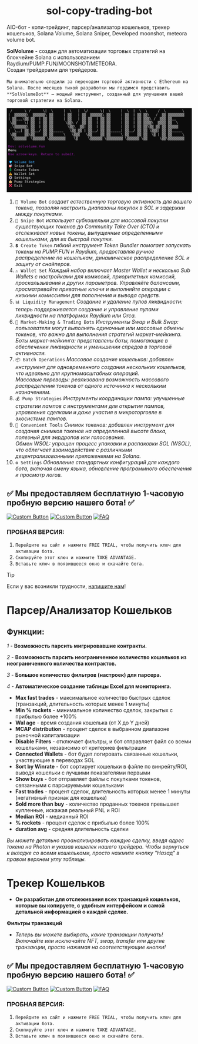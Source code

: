 <h1  align="center"> sol-copy-trading-bot </h1>

AIO-бот - копи-трейдинг, парсер/анализатор кошельков, трекер кошельков, Solana Volume, Solana Sniper, Developed moonshot, meteora volume bot.

**SolVolume** - создан для автоматизации торговых стратегий на блокчейне Solana с использованием Raydium/PUMP.FUN/MOONSHOT/METEORA.  
Создан трейдерами для трейдеров.

`Мы внимательно следили за переходом торговой активности с Ethereum на Solana. После месяцев тихой разработки мы гордимся представить **SolVolumeBot** — мощный инструмент, созданный для улучшения вашей торговой стратегии на Solana.`

![logo](files/logo.png)

1. `💎 Volume Bot` *создает естественную торговую активность для вашего токена, позволяя настроить диапазоны покупок в SOL и задержки между покупками.*  
2. `🎯 Snipe Bot` *использует субкошельки для массовой покупки существующих токенов до Community Take Over (CTO) и отслеживает новые токены, выпущенные определенными кошельками, для их быстрой покупки.*  
3. `💲 Create Token` *гибкий инструмент Token Bundler помогает запускать токены на PUMP.FUN и Raydium, предоставляя ручное распределение по кошелькам, динамическое распределение SOL и защиту от снайперов.*  
4. `⚠️ Wallet Set` *Каждый набор включает Master Wallet и несколько Sub Wallets с настройками для комиссий, приоритетных комиссий, проскальзывания и других параметров. Управляйте балансами, просматривайте приватные ключи и выполняйте операции с низкими комиссиями для пополнения и вывода средств.*  
5. `📊 Liquidity Management` *Создание и удаление пулов ликвидности: теперь поддерживается создание и управление пулами ликвидности на платформах Raydium или Orca.*  
6. `🔄 Market-Making & Trading Bots` *Инструменты Swap и Bulk Swap: пользователи могут выполнять одиночные или массовые обмены токенов, что важно для выполнения стратегий маркет-мейкинга.  
Боты маркет-мейкинга: представлены боты, помогающие в обеспечении ликвидности и уменьшении спредов в торговой активности.*  
7. `📦 Batch Operations` *Массовое создание кошельков: добавлен инструмент для одновременного создания нескольких кошельков, что идеально для крупномасштабных операций.  
Массовые переводы: реализована возможность массового распределения токенов от одного источника к нескольким назначениям.*  
8. `💰 Pump Strategies` *Инструменты координации пампа: улучшенные стратегии пампов с инструментами для открытия пампов, управления сделками и даже участия в микроторговле в экосистеме пампов.*  
9. `📜 Convenient Tools` *Снимок токенов: добавлен инструмент для создания снимков токенов на определенной высоте блока, полезный для эирдропов или голосования.  
Обмен WSOL: упрощен процесс упаковки и распаковки SOL (WSOL), что облегчает взаимодействие с различными децентрализованными приложениями на Solana.*  
10. `⚙️ Settings` *Обновление стандартных конфигураций для каждого бота, включая смену языка, обновление программного обеспечения и просмотр логов.*

## ✅ Мы предоставляем бесплатную 1-часовую пробную версию нашего бота! ✅  

[![Custom Button](https://img.shields.io/badge/Click%20Here-WEBSITE%20-blue?style=for-the-badge)](https://solvolume.fun)  [![Custom Button](https://img.shields.io/badge/PRICE-blue?style=for-the-badge)](https://solvolume.fun/#carousel_7e48)  [![FAQ](https://img.shields.io/badge/FAQ-blue?style=for-the-badge)](https://solvolume.fun/FAQ.html)  

### ПРОБНАЯ ВЕРСИЯ:
1. `Перейдите на сайт и нажмите FREE TRIAL, чтобы получить ключ для активации бота.`  
2. `Скопируйте этот ключ и нажмите TAKE ADVANTAGE.`  
3. `Вставьте ключ в появившееся окно и скачайте бота.`  

> [!TIP]  
> Если у вас возникли трудности, [напишите нам](https://t.me/SolVolSupp_bot)!

# Парсер/Анализатор Кошельков

## **Функции:**

*1* - **Возможность парсить мигрировавшие контракты.**

*2* - **Возможность парсить неограниченное количество кошельков из неограниченного количества контрактов.**

*3* - **Большое количество фильтров (настроек) для парсера.**

*4* - **Автоматическое создание таблицы Excel для мониторинга.**

- **Max fast trades** - максимальное количество быстрых сделок (транзакций, длительность которых менее 1 минуты)  
- **Min % rockets** - минимальное количество сделок, закрытых с прибылью более +100%  
- **Wal age** - время создания кошелька (от X до Y дней)  
- **MCAP distribution** - процент сделок в выбранном диапазоне рыночной капитализации  
- **Disable Filters** - отключает фильтры, и бот отправляет файл со всеми кошельками, независимо от критериев фильтрации  
- **Connected Wallets** - бот будет логировать связанные кошельки, участвующие в переводах SOL  
- **Sort by Winrate** - бот сортирует кошельки в файле по винрейту/ROI, выводя кошельки с лучшими показателями первыми  
- **Show buys** - бот отправляет файлы с покупками токенов, связанными с парсируемыми кошельками  
- **Fast trades** - процент сделок, длительность которых менее 1 минуты (негативный признак для кошелька)  
- **Sold more than buy** - количество проданных токенов превышает купленные, искажая реальный PNL и ROI  
- **Median ROI** - медианный ROI  
- **% rockets** - процент сделок с прибылью более 100%  
- **duration avg** - средняя длительность сделки  

*Вы можете детально проанализировать каждую сделку, введя адрес токена на Photon и указав кошелек нашего трейдера. Чтобы вернуться к вкладке со всеми кошельками, просто нажмите кнопку "Назад" в правом верхнем углу таблицы.*

# Трекер Кошельков

- **Он разработан для отслеживания всех транзакций кошельков, которые вы копируете, с удобным интерфейсом и самой детальной информацией о каждой сделке.**

**Фильтры транзакций**

- *Теперь вы можете выбирать, какие транзакции получать! Включайте или исключайте NFT, swap, transfer или другие транзакции, просто нажимая на соответствующие кнопки!*

## ✅ Мы предоставляем бесплатную 1-часовую пробную версию нашего бота! ✅  

[![Custom Button](https://img.shields.io/badge/Click%20Here-WEBSITE%20-blue?style=for-the-badge)](https://solvolume.fun)  [![Custom Button](https://img.shields.io/badge/PRICE-blue?style=for-the-badge)](https://solvolume.fun/#carousel_7e48)  [![FAQ](https://img.shields.io/badge/FAQ-blue?style=for-the-badge)](https://solvolume.fun/FAQ.html)  

### ПРОБНАЯ ВЕРСИЯ:
1. `Перейдите на сайт и нажмите FREE TRIAL, чтобы получить ключ для активации бота.`  
2. `Скопируйте этот ключ и нажмите TAKE ADVANTAGE.`  
3. `Вставьте ключ в появившееся окно и скачайте бота.`
